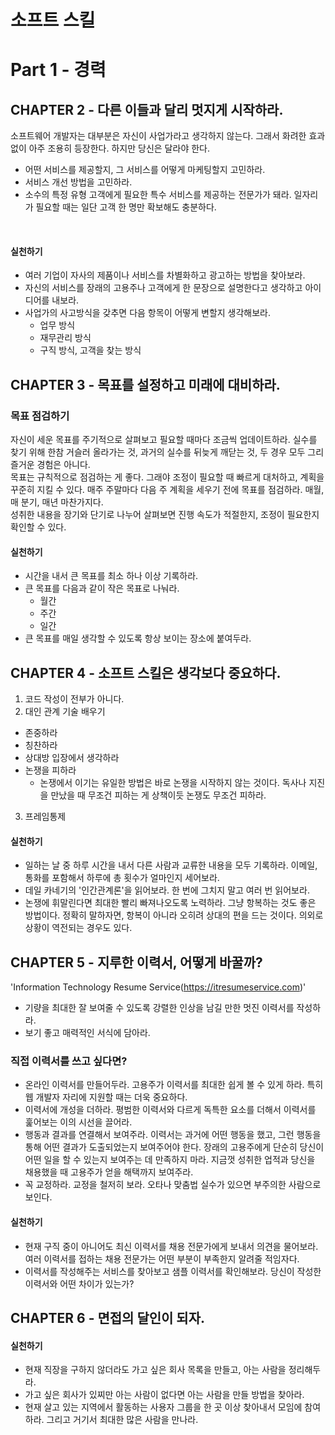 # 소프트 스킬

# Part 1 - 경력

## CHAPTER 2 - 다른 이들과 달리 멋지게 시작하라.  
  
소프트웨어 개발자는 대부분은 자신이 사업가라고 생각하지 않는다. 그래서 화려한 효과 없이 아주 조용히 등장한다. 하지만 당신은 달라야 한다.
- 어떤 서비스를 제공할지, 그 서비스를 어떻게 마케팅할지 고민하라.
- 서비스 개선 방법을 고민하라.
- 소수의 특정 유형 고객에게 필요한 특수 서비스를 제공하는 전문가가 돼라. 일자리가 필요할 때는 일단 고객 한 명만 확보해도 충분하다.
<br>

#### 실천하기
- 여러 기업이 자사의 제품이나 서비스를 차별화하고 광고하는 방법을 찾아보라.
- 자신의 서비스를 장래의 고용주나 고객에게 한 문장으로 설명한다고 생각하고 아이디어를 내보라.
- 사업가의 사고방식을 갖추면 다음 항목이 어떻게 변할지 생각해보라.
  - 업무 방식
  - 재무관리 방식
  - 구직 방식, 고객을 찾는 방식

## CHAPTER 3 - 목표를 설정하고 미래에 대비하라.

### 목표 점검하기
자신이 세운 목표를 주기적으로 살펴보고 필요할 때마다 조금씩 업데이트하라. 실수를 찾기 위해 한참 거슬러 올라가는 것, 과거의 실수를 뒤늦게 깨닫는 것, 두 경우 모두 그리 즐거운 경험은 아니다.  
목표는 규칙적으로 점검하는 게 좋다. 그래야 조정이 필요할 때 빠르게 대처하고, 계획을 꾸준히 지킬 수 있다. 매주 주말마다 다음 주 계획을 세우기 전에 목표를 점검하라. 매월, 매 분기, 매년 마찬가지다.  
성취한 내용을 장기와 단기로 나누어 살펴보면 진행 속도가 적절한지, 조정이 필요한지 확인할 수 있다.  

#### 실천하기
- 시간을 내서 큰 목표를 최소 하나 이상 기록하라.
- 큰 목표를 다음과 같이 작은 목표로 나눠라.
  - 월간
  - 주간
  - 일간
- 큰 목표를 매일 생각할 수 있도록 항상 보이는 장소에 붙여두라.

## CHAPTER 4 - 소프트 스킬은 생각보다 중요하다.

1. 코드 작성이 전부가 아니다.  
2. 대인 관계 기술 배우기
  - 존중하라
  - 칭찬하라
  - 상대방 입장에서 생각하라
  - 논쟁을 피하라
    - 논쟁에서 이기는 유일한 방법은 바로 논쟁을 시작하지 않는 것이다. 독사나 지진을 만났을 때 무조건 피하는 게 상책이듯 논쟁도 무조건 피하라.  

3. 프레임통제

#### 실천하기
- 일하는 날 중 하루 시간을 내서 다른 사람과 교류한 내용을 모두 기록하라. 이메일, 통화를 포함해서 하루에 총 횟수가 얼마인지 세어보라.
- 데일 카네기의 '인간관계론'을 읽어보라. 한 번에 그치지 말고 여러 번 읽어보라.
- 논쟁에 휘말린다면 최대한 빨리 빠져나오도록 노력하라. 그냥 항복하는 것도 좋은 방법이다. 정확히 말하자면, 항복이 아니라 오히려 상대의 편을 드는 것이다. 의외로 상황이 역전되는 경우도 있다.

## CHAPTER 5 - 지루한 이력서, 어떻게 바꿀까?

'Information Technology Resume Service(https://itresumeservice.com)'

- 기량을 최대한 잘 보여줄 수 있도록 강렬한 인상을 남길 만한 멋진 이력서를 작성하라.
- 보기 좋고 매력적인 서식에 담아라.

### 직접 이력서를 쓰고 싶다면?
- 온라인 이력서를 만들어두라. 고용주가 이력서를 최대한 쉽게 볼 수 있게 하라. 특히 웹 개발자 자리에 지원할 때는 더욱 중요하다.
- 이력서에 개성을 더하라. 평범한 이력서와 다르게 독특한 요소를 더해서 이력서를 훑어보는 이의 시선을 끌어라.
- 행동과 결과를 연결해서 보여주라. 이력서는 과거에 어떤 행동을 했고, 그런 행동을 통해 어떤 결과가 도출되었는지 보여주어야 한다. 장래의 고용주에게 단순히 당신이 어떤 일을 할 수 있는지 보여주는 데 만족하지 마라. 지금껏 성취한 업적과 당신을 채용했을 때 고용주가 얻을 해택까지 보여주라.
- 꼭 교정하라. 교정을 철저히 보라. 오타나 맞춤법 실수가 있으면 부주의한 사람으로 보인다.

#### 실천하기
- 현재 구직 중이 아니어도 최신 이력서를 채용 전문가에게 보내서 의견을 물어보라. 여러 이력서를 접하는 채용 전문가는 어떤 부분이 부족한지 알려줄 적임자다.
- 이력서를 작성해주는 서비스를 찾아보고 샘플 이력서를 확인해보라. 당신이 작성한 이력서와 어떤 차이가 있는가?


## CHAPTER 6 - 면접의 달인이 되자.

#### 실천하기
- 현재 직장을 구하지 않더라도 가고 싶은 회사 목록을 만들고, 아는 사람을 정리해두라.
- 가고 싶은 회사가 있찌만 아는 사람이 없다면 아는 사람을 만들 방법을 찾아라.
- 현재 살고 있는 지역에서 활동하는 사용자 그룹을 한 곳 이상 찾아내서 모임에 참여하라. 그리고 거기서 최대한 많은 사람을 만나라.